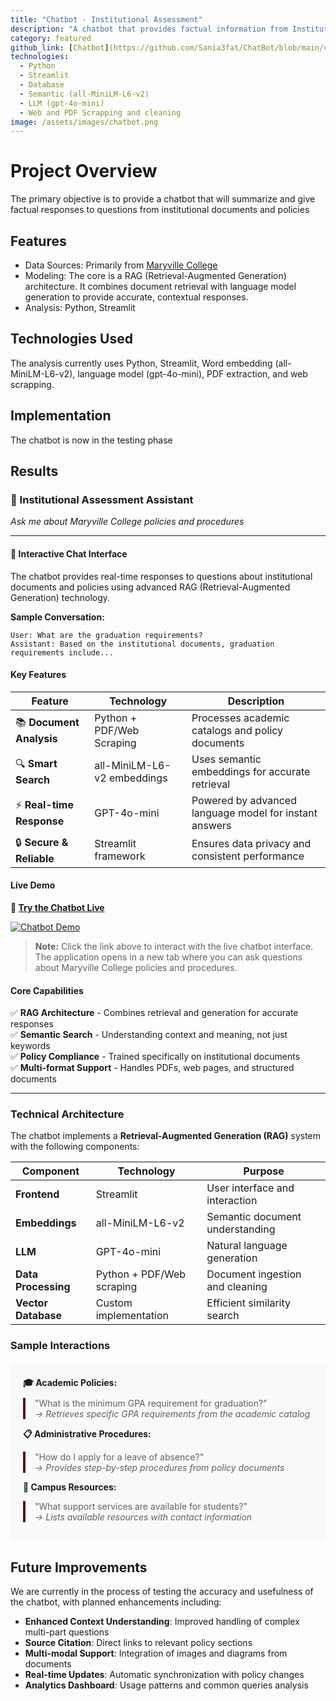 ```yaml
---
title: "Chatbot - Institutional Assessment"
description: "A chatbot that provides factual information from Institutional Documents and Policies"
category: featured
github_link: [Chatbot](https://github.com/Sania3fat/ChatBot/blob/main/chatbot_optimized_0615v3.py)
technologies:
  - Python
  - Streamlit
  - Database
  - Semantic (all-MiniLM-L6-v2)
  - LLM (gpt-4o-mini)
  - Web and PDF Scrapping and cleaning
image: /assets/images/chatbot.png
---
```


# Project Overview
The primary objective is to provide a chatbot that will summarize and give factual responses to questions from institutional documents and policies

## Features
- Data Sources: Primarily from [Maryville College](https://www.maryvillecollege.edu/academics/catalog/)
- Modeling: The core is a RAG (Retrieval-Augmented Generation) architecture. It combines document retrieval with language model generation to provide accurate, contextual responses.
- Analysis: Python, Streamlit

## Technologies Used
The analysis currently uses Python, Streamlit, Word embedding (all-MiniLM-L6-v2), language model (gpt-4o-mini), PDF extraction, and web scrapping.

## Implementation
The chatbot is now in the testing phase

## Results

### 🤖 Institutional Assessment Assistant
*Ask me about Maryville College policies and procedures*

---

#### 💬 Interactive Chat Interface
The chatbot provides real-time responses to questions about institutional documents and policies using advanced RAG (Retrieval-Augmented Generation) technology.

**Sample Conversation:**
```
User: What are the graduation requirements?
Assistant: Based on the institutional documents, graduation requirements include...
```

#### Key Features

| Feature | Technology | Description |
|---------|------------|-------------|
| 📚 **Document Analysis** | Python + PDF/Web Scraping | Processes academic catalogs and policy documents |
| 🔍 **Smart Search** | all-MiniLM-L6-v2 embeddings | Uses semantic embeddings for accurate retrieval |
| ⚡ **Real-time Response** | GPT-4o-mini | Powered by advanced language model for instant answers |
| 🔒 **Secure & Reliable** | Streamlit framework | Ensures data privacy and consistent performance |

#### Live Demo

**🚀 [Try the Chatbot Live](https://chatbot-zx3azdx793iudqjuf2eds9.streamlit.app)**

[![Chatbot Demo](https://img.shields.io/badge/🤖_Live_Demo-Try_Now-brightgreen?style=for-the-badge&logo=streamlit)](https://chatbot-zx3azdx793iudqjuf2eds9.streamlit.app)

> **Note:** Click the link above to interact with the live chatbot interface. The application opens in a new tab where you can ask questions about Maryville College policies and procedures.

#### Core Capabilities
✅ **RAG Architecture** - Combines retrieval and generation for accurate responses  
✅ **Semantic Search** - Understanding context and meaning, not just keywords  
✅ **Policy Compliance** - Trained specifically on institutional documents  
✅ **Multi-format Support** - Handles PDFs, web pages, and structured documents  

---

### Technical Architecture

The chatbot implements a **Retrieval-Augmented Generation (RAG)** system with the following components:

| Component | Technology | Purpose |
|-----------|------------|---------|
| **Frontend** | Streamlit | User interface and interaction |
| **Embeddings** | all-MiniLM-L6-v2 | Semantic document understanding |
| **LLM** | GPT-4o-mini | Natural language generation |
| **Data Processing** | Python + PDF/Web scraping | Document ingestion and cleaning |
| **Vector Database** | Custom implementation | Efficient similarity search |

### Sample Interactions

<div style="background: #f8f9fa; padding: 20px; border-radius: 10px; margin: 20px 0;">
<strong>🎓 Academic Policies:</strong>
<blockquote style="border-left: 4px solid #5B0F1B; padding-left: 15px; margin: 10px 0;">
"What is the minimum GPA requirement for graduation?"<br>
<em>→ Retrieves specific GPA requirements from the academic catalog</em>
</blockquote>

<strong>📋 Administrative Procedures:</strong>
<blockquote style="border-left: 4px solid #5B0F1B; padding-left: 15px; margin: 10px 0;">
"How do I apply for a leave of absence?"<br>
<em>→ Provides step-by-step procedures from policy documents</em>
</blockquote>

<strong>🏫 Campus Resources:</strong>
<blockquote style="border-left: 4px solid #5B0F1B; padding-left: 15px; margin: 10px 0;">
"What support services are available for students?"<br>
<em>→ Lists available resources with contact information</em>
</blockquote>
</div>

## Future Improvements

We are currently in the process of testing the accuracy and usefulness of the chatbot, with planned enhancements including:

- **Enhanced Context Understanding**: Improved handling of complex multi-part questions
- **Source Citation**: Direct links to relevant policy sections
- **Multi-modal Support**: Integration of images and diagrams from documents
- **Real-time Updates**: Automatic synchronization with policy changes
- **Analytics Dashboard**: Usage patterns and common queries analysis

